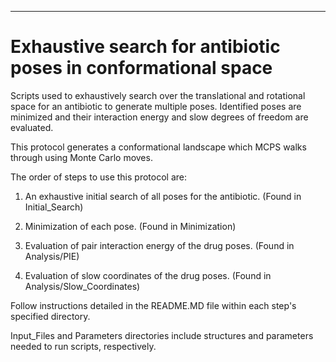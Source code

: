 **********************************************
Exhaustive search for antibiotic poses in conformational space 
===============================================================================

Scripts used to exhaustively search over the translational and rotational space for an antibiotic to generate multiple poses.  Identified poses are minimized and their interaction energy and slow degrees of freedom are evaluated.  

This protocol generates a conformational landscape which MCPS walks through using Monte Carlo moves.

The order of steps to use this protocol are:
	
1. An exhaustive initial search of all poses for the antibiotic.  (Found in Initial_Search)

2. Minimization of each pose.  (Found in Minimization) 

3. Evaluation of pair interaction energy of the drug poses. (Found in Analysis/PIE)

4. Evaluation of slow coordinates of the drug poses.  (Found in Analysis/Slow_Coordinates) 

Follow instructions detailed in the README.MD file within each step's specified directory. 

Input_Files and Parameters directories include structures and parameters needed to run scripts, respectively.
